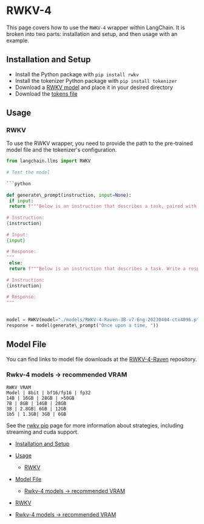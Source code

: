 # RWKV-4

This page covers how to use the `RWKV-4` wrapper within LangChain.
It is broken into two parts: installation and setup, and then usage with an example.

## Installation and Setup[​](#installation-and-setup "Direct link to Installation and Setup")

- Install the Python package with `pip install rwkv`
- Install the tokenizer Python package with `pip install tokenizer`
- Download a [RWKV model](https://huggingface.co/BlinkDL/rwkv-4-raven/tree/main) and place it in your desired directory
- Download the [tokens file](https://raw.githubusercontent.com/BlinkDL/ChatRWKV/main/20B_tokenizer.json)

## Usage[​](#usage "Direct link to Usage")

### RWKV[​](#rwkv "Direct link to RWKV")

To use the RWKV wrapper, you need to provide the path to the pre-trained model file and the tokenizer's configuration.

````python
from langchain.llms import RWKV  
  
# Test the model  
  
```python  
  
def generate\_prompt(instruction, input=None):  
 if input:  
 return f"""Below is an instruction that describes a task, paired with an input that provides further context. Write a response that appropriately completes the request.  
  
# Instruction:  
{instruction}  
  
# Input:  
{input}  
  
# Response:  
"""  
 else:  
 return f"""Below is an instruction that describes a task. Write a response that appropriately completes the request.  
  
# Instruction:  
{instruction}  
  
# Response:  
"""  
  
  
model = RWKV(model="./models/RWKV-4-Raven-3B-v7-Eng-20230404-ctx4096.pth", strategy="cpu fp32", tokens\_path="./rwkv/20B\_tokenizer.json")  
response = model(generate\_prompt("Once upon a time, "))  

````

## Model File[​](#model-file "Direct link to Model File")

You can find links to model file downloads at the [RWKV-4-Raven](https://huggingface.co/BlinkDL/rwkv-4-raven/tree/main) repository.

### Rwkv-4 models -> recommended VRAM[​](#rwkv-4-models---recommended-vram "Direct link to Rwkv-4 models -> recommended VRAM")

```text
RWKV VRAM  
Model | 8bit | bf16/fp16 | fp32  
14B | 16GB | 28GB | >50GB  
7B | 8GB | 14GB | 28GB  
3B | 2.8GB| 6GB | 12GB  
1b5 | 1.3GB| 3GB | 6GB  

```

See the [rwkv pip](https://pypi.org/project/rwkv/) page for more information about strategies, including streaming and cuda support.

- [Installation and Setup](#installation-and-setup)

- [Usage](#usage)

  - [RWKV](#rwkv)

- [Model File](#model-file)

  - [Rwkv-4 models -> recommended VRAM](#rwkv-4-models---recommended-vram)

- [RWKV](#rwkv)

- [Rwkv-4 models -> recommended VRAM](#rwkv-4-models---recommended-vram)
